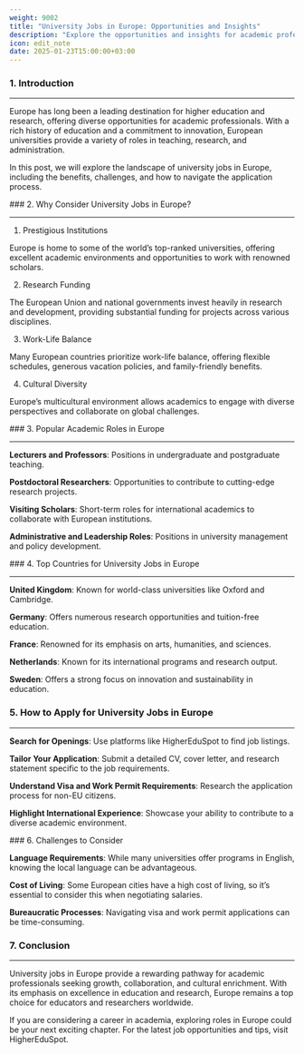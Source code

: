 ```yaml
---
weight: 9002
title: "University Jobs in Europe: Opportunities and Insights"
description: "Explore the opportunities and insights for academic professionals seeking university jobs in Europe."
icon: edit_note
date: 2025-01-23T15:00:00+03:00
---
```


### 1. Introduction

---

Europe has long been a leading destination for higher education and research, offering diverse opportunities for academic professionals. With a rich history of education and a commitment to innovation, European universities provide a variety of roles in teaching, research, and administration.

In this post, we will explore the landscape of university jobs in Europe, including the benefits, challenges, and how to navigate the application process.

### 2. Why Consider University Jobs in Europe?

---

1. Prestigious Institutions

Europe is home to some of the world’s top-ranked universities, offering excellent academic environments and opportunities to work with renowned scholars.

2. Research Funding

The European Union and national governments invest heavily in research and development, providing substantial funding for projects across various disciplines.

3. Work-Life Balance

Many European countries prioritize work-life balance, offering flexible schedules, generous vacation policies, and family-friendly benefits.

4. Cultural Diversity

Europe’s multicultural environment allows academics to engage with diverse perspectives and collaborate on global challenges.

### 3. Popular Academic Roles in Europe

---

**Lecturers and Professors**: Positions in undergraduate and postgraduate teaching.

**Postdoctoral Researchers**: Opportunities to contribute to cutting-edge research projects.

**Visiting Scholars**: Short-term roles for international academics to collaborate with European institutions.

**Administrative and Leadership Roles**: Positions in university management and policy development.

### 4. Top Countries for University Jobs in Europe

---

**United Kingdom**: Known for world-class universities like Oxford and Cambridge.

**Germany**: Offers numerous research opportunities and tuition-free education.

**France**: Renowned for its emphasis on arts, humanities, and sciences.

**Netherlands**: Known for its international programs and research output.

**Sweden**: Offers a strong focus on innovation and sustainability in education.

### 5. How to Apply for University Jobs in Europe

---

**Search for Openings**: Use platforms like HigherEduSpot to find job listings.

**Tailor Your Application**: Submit a detailed CV, cover letter, and research statement specific to the job requirements.

**Understand Visa and Work Permit Requirements**: Research the application process for non-EU citizens.

**Highlight International Experience**: Showcase your ability to contribute to a diverse academic environment.

### 6. Challenges to Consider

**Language Requirements**: While many universities offer programs in English, knowing the local language can be advantageous.

**Cost of Living**: Some European cities have a high cost of living, so it’s essential to consider this when negotiating salaries.

**Bureaucratic Processes**: Navigating visa and work permit applications can be time-consuming.

### 7. Conclusion

---

University jobs in Europe provide a rewarding pathway for academic professionals seeking growth, collaboration, and cultural enrichment. With its emphasis on excellence in education and research, Europe remains a top choice for educators and researchers worldwide.

If you are considering a career in academia, exploring roles in Europe could be your next exciting chapter. For the latest job opportunities and tips, visit HigherEduSpot.